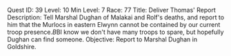 Quest ID: 39
Level: 10
Min Level: 7
Race: 77
Title: Deliver Thomas' Report
Description: Tell Marshal Dughan of Malakai and Rolf's deaths, and report to him that the Murlocs in eastern Elwynn cannot be contained by our current troop presence.$B$BI know we don't have many troops to spare, but hopefully Dughan can find someone.
Objective: Report to Marshal Dughan in Goldshire.
